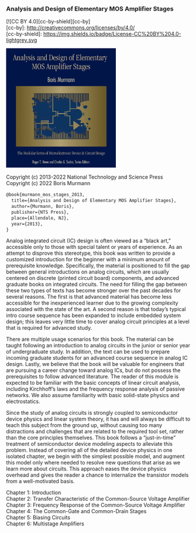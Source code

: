 ### Analysis and Design of Elementary MOS Amplifier Stages

[![CC BY 4.0][cc-by-shield][cc-by]  
[cc-by]: http://creativecommons.org/licenses/by/4.0/  
[cc-by-shield]: https://img.shields.io/badge/License-CC%20BY%204.0-lightgrey.svg

<img src="cover.png" width="300" />

Copyright (c) 2013-2022 National Technology and Science Press  
Copyright (c) 2022 Boris Murmann

```
@book{murmann_mos_stages_2013, 
  title={Analysis and Design of Elementary MOS Amplifier Stages}, 
  author={Murmann, Boris}, 
  publisher={NTS Press}, 
  place={Allendale, NJ},
  year={2013},
}
```

Analog integrated circuit (IC) design is often viewed as a “black art,” accessible only to those with special talent or years of experience. As an attempt to disprove
this stereotype, this book was written to provide a customized introduction for the beginner with a minimum amount of prerequisite knowledge. Specifically, the material is positioned to fill the gap between general introductions on analog circuits, which are usually centered on discrete (printed circuit board) components, and advanced graduate books on integrated circuits. The need for filling the gap between these two types of texts has become stronger over the past decades for several reasons. The first is that advanced material has become less accessible for the inexperienced learner due to the growing complexity associated with the state of the art. A second reason is that today’s typical intro course sequence has been expanded to include embedded system design; this leaves very little time to cover analog circuit principles at a level that is required for advanced study.

There are multiple usage scenarios for this book. The material can be taught following an introduction to analog circuits in the junior or senior year of undergraduate study. In addition, the text can be used to prepare incoming graduate students for an advanced course sequence in analog IC design. Lastly, we believe that the book will be valuable for engineers that are pursuing a career change toward analog ICs, but do not possess the prerequisites to follow advanced literature. The reader of this module is expected to be familiar with the basic concepts of linear circuit analysis, including Kirchhoff’s laws and the frequency response analysis of passive networks. We also assume familiarity with basic solid-state physics and electrostatics.  

Since the study of analog circuits is strongly coupled to semiconductor device physics and linear system theory, it has and will always be difficult to teach this subject from the ground up, without causing too many distractions and challenges that are related to the required tool set, rather than the core principles themselves. This book follows a “just-in-time” treatment of semiconductor device modeling aspects to alleviate this problem. Instead of covering all of the detailed device physics in one isolated chapter, we begin with the simplest possible model, and augment this model only where needed to resolve new questions that arise as we learn more about circuits. This approach eases the device physics overhead and gives the reader a chance to internalize the transistor models from a well-motivated basis.

Chapter 1: Introduction  
Chapter 2: Transfer Characteristic of the Common-Source Voltage Amplifier  
Chapter 3: Frequency Response of the Common-Source Voltage Amplifier  
Chapter 4: The Common-Gate and Common-Drain Stages  
Chapter 5: Biasing Circuits  
Chapter 6: Multistage Amplifiers  
